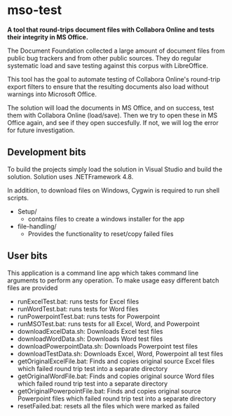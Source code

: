 # mso-test
**A tool that round-trips document files with Collabora Online and tests their integrity in MS Office.**

The Document Foundation collected a large amount of document files from public bug trackers and from
other public sources. They do regular systematic load and save testing against this corpus with LibreOffice.

This tool has the goal to automate testing of Collabora Online's round-trip export filters to ensure that
the resulting documents also load without warnings into Microsoft Office.

The solution will load the documents in MS Office, and on success, test them with Collabora Online
(load/save). Then we try to open these in MS Office again, and see if they open succesfully. If not,
we will log the error for future investigation.


## Development bits
To build the projects simply load the solution in Visual Studio and build the solution. Solution uses .NETFramework 4.8.

In addition, to download files on Windows, Cygwin is required to run shell scripts.
+ Setup/
    + contains files to create a windows installer for the app
+ file-handling/
    + Provides the functionality to reset/copy failed files

## User bits
 This application is a command line app which takes command line arguments to perform any operation. To make usage easy different batch files are provided

 + runExcelTest.bat: runs tests for Excel files
 + runWordTest.bat: runs tests for Word files
 + runPowerpointTest.bat: runs tests for Powerpoint
 + runMSOTest.bat: runs tests for all Excel, Word, and Powerpoint
 + downloadExcelData.sh: Downloads Excel test files
 + downloadWordData.sh: Downloads Word test files
 + downloadPowerpointData.sh: Downloads Powerpoint test files
 + downloadTestData.sh: Downloads Excel, Word, Powerpoint all test files
 + getOriginalExcelFile.bat: Finds and copies original source Excel files which failed round trip test into a separate directory
 + getOriginalWordFile.bat: Finds and copies original source Word files which failed round trip test into a separate directory
 + getOriginalPowerpointFile.bat: Finds and copies original source Powerpoint files which failed round trip test into a separate directory
 + resetFailed.bat: resets all the files which were marked as failed
